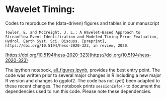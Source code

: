 # Wavelet Timing:

Codes to reproduce the (data-driven) figures and tables in our manuscript 

``Towler, E. and McCreight, J. L.: A Wavelet-Based Approach to Streamflow Event Identification and Modeled Timing Error Evaluation, Hydrol. Earth Syst. Sci. Discuss. [preprint], https://doi.org/10.5194/hess-2020-323, in review, 2020.``

[https://doi.org/10.5194/hess-2020-323](https://doi.org/10.5194/hess-2020-323)

The ipython notebook, [all_figures.ipynb](all_figures.ipynb), provides the best entry point. The code was written prior to several major changes in R including a new major R version and changes to ggplot2. The code has not (yet) been adapted to these recent changes. The notebook prints `sessionInfo()` to document the dependencies used to run this code. Please note these dependencies. 
